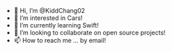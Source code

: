 - 👋 Hi, I’m @KiddChang02
- 👀 I’m interested in Cars!
- 🌱 I’m currently learning Swift!
- 💞️ I’m looking to collaborate on open source projects!
- 📫 How to reach me ... by email!

<!---
KiddChang02/KiddChang02 is a ✨ special ✨ repository because its `README.md` (this file) appears on your GitHub profile.
You can click the Preview link to take a look at your changes.
--->
